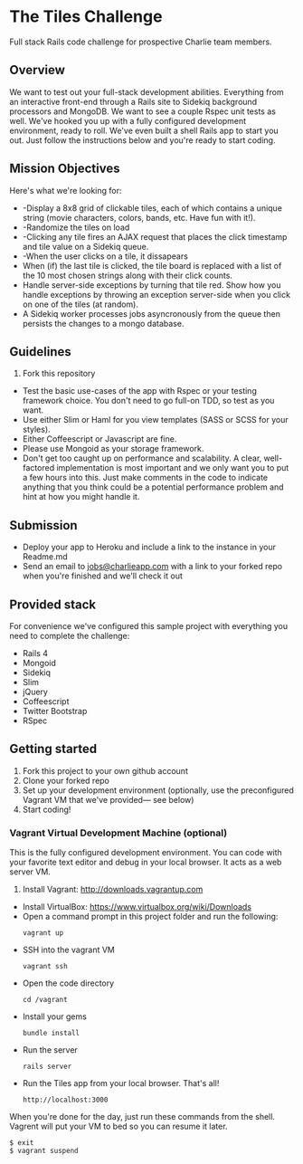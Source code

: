 # The Tiles Challenge 

Full stack Rails code challenge for prospective Charlie team members.

## Overview

We want to test out your full-stack development abilities.  Everything from an interactive front-end through a Rails site to Sidekiq background processors and MongoDB.  We want to see a couple Rspec unit tests as well.  We've hooked you up with a fully configured development environment, ready to roll.  We've even built a shell Rails app to start you out.  Just follow the instructions below and you're ready to start coding.

## Mission Objectives

Here's what we're looking for:

* -Display a 8x8 grid of clickable tiles, each of which contains a unique string (movie characters, colors, bands, etc. Have fun with it!). 
* -Randomize the tiles on load
* -Clicking any tile fires an AJAX request that places the click timestamp and tile value on a Sidekiq queue.
* -When the user clicks on a tile, it dissapears
* When (if) the last tile is clicked, the tile board is replaced with a list of the 10 most chosen strings along with their click counts.
* Handle server-side exceptions by turning that tile red.  Show how you handle exceptions by throwing an exception server-side when you click on one of the tiles (at random).
* A Sidekiq worker processes jobs asyncronously from the queue then persists the changes to a mongo database.


## Guidelines

1. Fork this repository
* Test the basic use-cases of the app with Rspec or your testing framework choice.  You don't need to go full-on TDD, so test as you want.
* Use either Slim or Haml for you view templates (SASS or SCSS for your styles).
* Either Coffeescript or Javascript are fine.
* Please use Mongoid as your storage framework.
* Don't get too caught up on performance and scalability. A clear, well-factored implementation is most important and we only want you to put a few hours into this. Just make comments in the code to indicate anything that you think could be a potential performance problem and hint at how you might handle it.


## Submission
* Deploy your app to Heroku and include a link to the instance in your Readme.md
* Send an email to jobs@charlieapp.com with a link to your forked repo when you're finished and we'll check it out


## Provided stack

For convenience we've configured this sample project with everything you need to complete the challenge:

* Rails 4
* Mongoid
* Sidekiq
* Slim
* jQuery
* Coffeescript
* Twitter Bootstrap
* RSpec

## Getting started

1. Fork this project to your own github account
2. Clone your forked repo
3. Set up your development environment (optionally, use the preconfigured Vagrant VM that we've provided— see below)
4. Start coding!


### Vagrant Virtual Development Machine (optional)

This is the fully configured development environment.  You can code with your favorite text editor and debug in your local browser.  It acts as a web server VM.

1. Install Vagrant: http://downloads.vagrantup.com
* Install VirtualBox: https://www.virtualbox.org/wiki/Downloads
* Open a command prompt in this project folder and run the following:
   ```
   vagrant up
   ```
* SSH into the vagrant VM
   ```
   vagrant ssh
   ```
* Open the code directory
   ```
   cd /vagrant
   ```
* Install your gems
   ```
   bundle install
   ```
* Run the server
   ```
   rails server
   ```
* Run the Tiles app from your local browser. That's all!
   ```
   http://localhost:3000
   ```

When you're done for the day, just run these commands from the shell. Vagrent will put your VM to bed so you can resume it later.

    $ exit
    $ vagrant suspend
